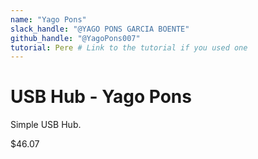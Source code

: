 ```yaml
---
name: "Yago Pons"
slack_handle: "@YAGO PONS GARCIA BOENTE"
github_handle: "@YagoPons007"
tutorial: Pere # Link to the tutorial if you used one
---
```


# USB Hub - Yago Pons

<!-- Describe your board in 2-3 sentences. What are you making? What will it do? -->
Simple USB Hub.
<!-- How much is it going to cost? -->
$46.07 
